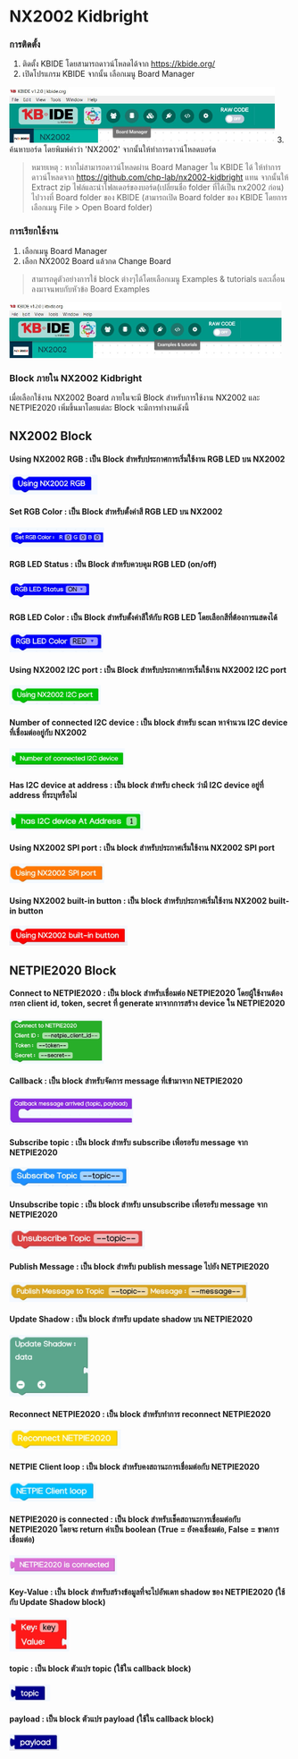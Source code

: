 # NX2002 Kidbright
### การติดตั้ง
1. ติดตั้ง KBIDE โดยสามารถดาวน์โหลดได้จาก https://kbide.org/
2. เปิดโปรแกรม KBIDE จากนั้น เลือกเมนู Board Manager
<img src="static/board_manager_guide.jpg" height="100">
3. ค้นหาบอร์ด โดยพิมพ์คำว่า 'NX2002' จากนั้นให้ทำการดาวน์โหลดบอร์ด

> หมายเหตุ : หากไม่สามารถดาวน์โหลดผ่าน Board Manager ใน KBIDE ได้ ให้ทำการดาวน์โหลดจาก https://github.com/chp-lab/nx2002-kidbright แทน จากนั้นให้ Extract zip ไฟล์และนำโฟลเดอร์ของบอร์ด(เปลี่ยนชื่อ folder ที่ได้เป็น nx2002 ก่อน) ไปวางที่ Board folder ของ KBIDE (สามารถเปิด Board folder ของ KBIDE โดยการเลือกเมนู File > Open Board folder)

### การเรียกใช้งาน
1. เลือกเมนู Board Manager
2. เลือก NX2002 Board แล้วกด Change Board

> สามารถดูตัวอย่างการใช้ block ต่างๆได้โดยเลือกเมนู Examples & tutorials และเลื่อนลงมาจนพบกับหัวข้อ Board Examples
<img src="static/example_guide.jpg" height="100">

### Block ภายใน NX2002 Kidbright
เมื่อเลือกใช้งาน NX2002 Board ภายในจะมี Block สำหรับการใช้งาน NX2002 และ NETPIE2020 เพิ่มขึ้นมาโดยแต่ละ Block จะมีการทำงานดังนี้

## NX2002 Block

#### Using NX2002 RGB : เป็น Block สำหรับประกาศการเริ่มใช้งาน RGB LED บน NX2002
<img src="static/block_rgb_begin.jpg" height="35">

#### Set RGB Color : เป็น Block สำหรับตั้งค่าสี RGB LED บน NX2002
<img src="static/block_rgb_set_color.jpg" height="35">

#### RGB LED Status : เป็น Block สำหรับควบคุม RGB LED (on/off)
<img src="static/block_rgb_status.jpg" height="35">

#### RGB LED Color : เป็น Block สำหรับตั้งค่าสีให้กับ RGB LED โดยเลือกสีที่ต้องการแสดงได้
<img src="static/block_rgb_color.jpg " height="35">

#### Using NX2002 I2C port : เป็น Block สำหรับประกาศการเริ่มใช้งาน NX2002 I2C port
<img src="static/block_i2c_begin.jpg" height="35">

#### Number of connected I2C device : เป็น block สำหรับ scan หาจำนวน I2C device ที่เชื่อมต่ออยู่กับ NX2002
<img src="static/block_i2c_scan_connected_device.jpg" height="35">

#### Has I2C device at address : เป็น block สำหรับ check ว่ามี I2C device อยู่ที่ address ที่ระบุหรือไม่
<img src="static/block_i2c_check_device_address.jpg" height="35">

#### Using NX2002 SPI port : เป็น block สำหรับประกาศเริ่มใช้งาน NX2002 SPI port
<img src="static/block_spi_begin.jpg" height="35">

#### Using NX2002 built-in button : เป็น block สำหรับประกาศเริ่มใช้งาน NX2002 built-in button
<img src="static/block_btn_begin.jpg" height="35">

## NETPIE2020 Block

#### Connect to NETPIE2020 : เป็น block สำหรับเชื่อมต่อ NETPIE2020 โดยผู้ใช้งานต้องกรอก client id, token, secret ที่ generate มาจากการสร้าง device ใน NETPIE2020
<img src="static/block_netpie2020_connect.jpg" height="80">

#### Callback : เป็น block สำหรับจัดการ message ที่เข้ามาจาก NETPIE2020
<img src="static/block_netpie2020_callback.jpg" height="50"> 

#### Subscribe topic : เป็น block สำหรับ subscribe เพื่อรอรับ message จาก NETPIE2020
<img src="static/block_netpie2020_subscribe_topic.jpg" height="35">

#### Unsubscribe topic : เป็น block สำหรับ unsubscribe เพื่อรอรับ message จาก NETPIE2020
<img src="static/block_netpie2020_unsubscribe_topic.jpg" height="35">

#### Publish Message : เป็น block สำหรับ publish message ไปยัง NETPIE2020
<img src="static/block_netpie2020_publish_message.jpg" height="35">

#### Update Shadow : เป็น block สำหรับ update shadow บน NETPIE2020
<img src="static/block_netpie2020_update_shadow.jpg" height="110">

#### Reconnect NETPIE2020 : เป็น block สำหรับทำการ reconnect NETPIE2020
<img src="static/block_netpie2020_reconnect.jpg" height="35">

#### NETPIE Client loop : เป็น block สำหรับคงสถานะการเชื่อมต่อกับ NETPIE2020
<img src="static/block_netpie2020_client_loop.jpg" height="35">

#### NETPIE2020 is connected : เป็น block สำหรับเช็คสถานะการเชื่อมต่อกับ NETPIE2020 โดยจะ return ค่าเป็น boolean (True = ยังคงเชื่อมต่อ, False = ขาดการเชื่อมต่อ)
<img src="static/block_netpie2020_check_connection.jpg" height="35">

#### Key-Value : เป็น block สำหรับสร้างข้อมูลที่จะไปอัพเดท shadow ของ NETPIE2020 (ใช้กับ Update Shadow block)
<img src="static/block_netpie2020_key_value_pair.jpg" height="60">

#### topic : เป็น block ตัวแปร topic (ใช้ใน callback block)
<img src="static/block_netpie2020_topic.jpg" height="30">

#### payload : เป็น block ตัวแปร payload (ใช้ใน callback block)
<img src="static/block_netpie2020_payload.jpg" height="30">